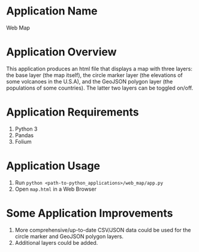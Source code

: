 # Application Name

Web Map

# Application Overview

This application produces an html file that displays a map with three layers: the base layer (the map itself), the circle marker layer (the elevations of some volcanoes in the U.S.A), and the GeoJSON polygon layer (the populations of some countries). The latter two layers can be toggled on/off.

# Application Requirements

1. Python 3
2. Pandas
3. Folium

# Application Usage

1. Run `python <path-to-python_applications>/web_map/app.py`
2. Open `map.html` in a Web Browser

# Some Application Improvements

1. More comprehensive/up-to-date CSV/JSON data could be used for the circle marker and GeoJSON polygon layers.
2. Additional layers could be added.
